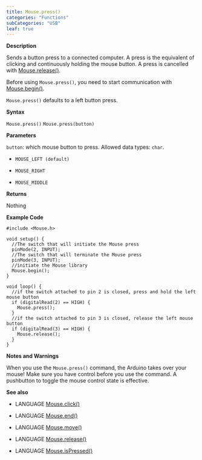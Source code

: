 ```yaml
---
title: Mouse.press()
categories: "Functions"
subCategories: "USB"
leaf: true
---
```


**Description**

Sends a button press to a connected computer. A press is the equivalent
of clicking and continuously holding the mouse button. A press is
cancelled with [Mouse.release()](../mouserelease).

Before using `Mouse.press()`, you need to start communication with
[Mouse.begin()](../mousebegin).

`Mouse.press()` defaults to a left button press.

**Syntax**

`Mouse.press()`
`Mouse.press(button)`

**Parameters**

`button`: which mouse button to press. Allowed data types: `char`.

-   `MOUSE_LEFT (default)`

-   `MOUSE_RIGHT`

-   `MOUSE_MIDDLE`

**Returns**

Nothing

**Example Code**

    #include <Mouse.h>

    void setup() {
      //The switch that will initiate the Mouse press
      pinMode(2, INPUT);
      //The switch that will terminate the Mouse press
      pinMode(3, INPUT);
      //initiate the Mouse library
      Mouse.begin();
    }

    void loop() {
      //if the switch attached to pin 2 is closed, press and hold the left mouse button
      if (digitalRead(2) == HIGH) {
        Mouse.press();
      }
      //if the switch attached to pin 3 is closed, release the left mouse button
      if (digitalRead(3) == HIGH) {
        Mouse.release();
      }
    }

**Notes and Warnings**

When you use the `Mouse.press()` command, the Arduino takes over your
mouse! Make sure you have control before you use the command. A
pushbutton to toggle the mouse control state is effective.

**See also**

-   LANGUAGE [Mouse.click()](../mouseclick)

-   LANGUAGE [Mouse.end()](../mouseend)

-   LANGUAGE [Mouse.move()](../mousemove)

-   LANGUAGE [Mouse.release()](../mouserelease)

-   LANGUAGE [Mouse.isPressed()](../mouseispressed)

